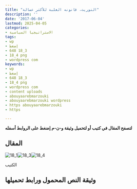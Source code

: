 ```yaml
---
title: "التوريث، قانونه الغلبة للأكثر عمالة"
description: ''
date: '2017-06-04'
lastmod: 2025-04-05
categories:
- الاستراتيجيا السياسية
tags:
- wp
- إضغط
- 648 18_3
- 18_4 png
- wordpress com
keywords:
- wp
- إضغط
- 648 18_3
- 18_4 png
- wordpress com
- content uploads
- abouyaarebmarzouki
- abouyaarebmarzouki wordpress
- https abouyaarebmarzouki
- https

---
```

**لتصفح المقال في كتيب أو لتحميل وثيقة و-ن-م إضغط على الروابط أسفله**

## المقال

![18_1](https://abouyaarebmarzouki.wordpress.com/wp-content/uploads/2017/06/18_1.png?w=648)![18_3](https://abouyaarebmarzouki.wordpress.com/wp-content/uploads/2017/06/18_3.png?w=648)![18_4](https://abouyaarebmarzouki.wordpress.com/wp-content/uploads/2017/06/18_4.png?w=648)

الكتيب

## وثيقة النص المحمول ورابط تحميلها

###
